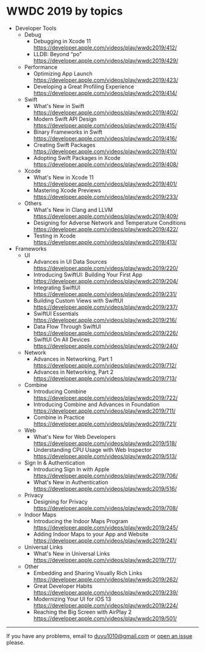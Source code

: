 # WWDC 2019 by topics

* Developer Tools
    * Debug
        * Debugging in Xcode 11 https://developer.apple.com/videos/play/wwdc2019/412/
        * LLDB: Beyond “po" https://developer.apple.com/videos/play/wwdc2019/429/
    * Performance
        * Optimizing App Launch https://developer.apple.com/videos/play/wwdc2019/423/
        * Developing a Great Profiling Experience https://developer.apple.com/videos/play/wwdc2019/414/
    * Swift
        * What's New in Swift https://developer.apple.com/videos/play/wwdc2019/402/
        * Modern Swift API Design https://developer.apple.com/videos/play/wwdc2019/415/
        * Binary Frameworks in Swift https://developer.apple.com/videos/play/wwdc2019/416/
        * Creating Swift Packages https://developer.apple.com/videos/play/wwdc2019/410/
        * Adopting Swift Packages in Xcode https://developer.apple.com/videos/play/wwdc2019/408/
    * Xcode
        * What's New in Xcode 11 https://developer.apple.com/videos/play/wwdc2019/401/
        * Mastering Xcode Previews https://developer.apple.com/videos/play/wwdc2019/233/
    * Others
        * What's New in Clang and LLVM https://developer.apple.com/videos/play/wwdc2019/409/
        * Designing for Adverse Network and Temperature Conditions https://developer.apple.com/videos/play/wwdc2019/422/
        * Testing in Xcode https://developer.apple.com/videos/play/wwdc2019/413/
* Frameworks
    * UI
        * Advances in UI Data Sources https://developer.apple.com/videos/play/wwdc2019/220/
        * Introducing SwiftUI: Building Your First App https://developer.apple.com/videos/play/wwdc2019/204/
        * Integrating SwiftUI https://developer.apple.com/videos/play/wwdc2019/231/
        * Building Custom Views with SwiftUI https://developer.apple.com/videos/play/wwdc2019/237/
        * SwiftUI Essentials https://developer.apple.com/videos/play/wwdc2019/216/
        * Data Flow Through SwiftUI https://developer.apple.com/videos/play/wwdc2019/226/
        * SwiftUI On All Devices https://developer.apple.com/videos/play/wwdc2019/240/
    * Network
        * Advances in Networking, Part 1 https://developer.apple.com/videos/play/wwdc2019/712/
        * Advances in Networking, Part 2 https://developer.apple.com/videos/play/wwdc2019/713/
    * Combine
        * Introducing Combine https://developer.apple.com/videos/play/wwdc2019/722/
        * Introducing Combine and Advances in Foundation https://developer.apple.com/videos/play/wwdc2019/711/
        * Combine in Practice https://developer.apple.com/videos/play/wwdc2019/721/
    * Web
        * What's New for Web Developers https://developer.apple.com/videos/play/wwdc2019/518/
        * Understanding CPU Usage with Web Inspector https://developer.apple.com/videos/play/wwdc2019/513/
    * Sign In & Authentication
        * Introducing Sign In with Apple https://developer.apple.com/videos/play/wwdc2019/706/
        * What's New in Authentication https://developer.apple.com/videos/play/wwdc2019/516/
    * Privacy
        * Designing for Privacy https://developer.apple.com/videos/play/wwdc2019/708/
    * Indoor Maps
        * Introducing the Indoor Maps Program https://developer.apple.com/videos/play/wwdc2019/245/
        * Adding Indoor Maps to your App and Website https://developer.apple.com/videos/play/wwdc2019/241/
    * Universal Links
        * What's New in Universal Links https://developer.apple.com/videos/play/wwdc2019/717/
    * Other
        * Embedding and Sharing Visually Rich Links https://developer.apple.com/videos/play/wwdc2019/262/
        * Great Developer Habits https://developer.apple.com/videos/play/wwdc2019/239/
        * Modernizing Your UI for iOS 13 https://developer.apple.com/videos/play/wwdc2019/224/
        * Reaching the Big Screen with AirPlay 2 https://developer.apple.com/videos/play/wwdc2019/501/


---
If you have any problems, email to duyu1010@gmail.com or  [open an issue](https://github.com/bigyelow/bigyelow.github.io/issues/new) please.




